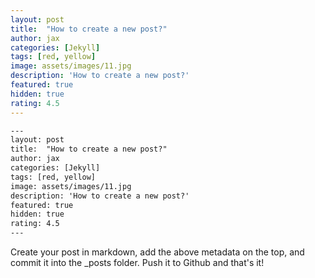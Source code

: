 ```yaml
---
layout: post
title:  "How to create a new post?"
author: jax
categories: [Jekyll]
tags: [red, yellow]
image: assets/images/11.jpg
description: 'How to create a new post?'
featured: true
hidden: true
rating: 4.5
---
```


```html
---
layout: post
title:  "How to create a new post?"
author: jax
categories: [Jekyll]
tags: [red, yellow]
image: assets/images/11.jpg
description: 'How to create a new post?'
featured: true
hidden: true
rating: 4.5
---
```
Create your post in markdown, add the above metadata on the top, and commit it into the _posts folder. Push it to Github and that's it!
 

